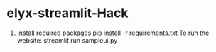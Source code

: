 ﻿# elyx-streamlit-Hack
 1. Install required packages
pip install -r requirements.txt
To run the website:
streamlit run sampleui.py

